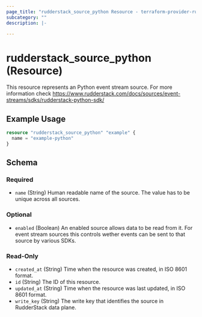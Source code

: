 ```yaml
---
page_title: "rudderstack_source_python Resource - terraform-provider-rudderstack"
subcategory: ""
description: |-

---
```


# rudderstack_source_python (Resource)

This resource represents an Python event stream source. For more information check
https://www.rudderstack.com/docs/sources/event-streams/sdks/rudderstack-python-sdk/

## Example Usage

```terraform
resource "rudderstack_source_python" "example" {
  name = "example-python"
}
```

<!-- schema generated by tfplugindocs -->
## Schema

### Required

- `name` (String) Human readable name of the source. The value has to be unique across all sources.

### Optional

- `enabled` (Boolean) An enabled source allows data to be read from it. For event stream sources this controls wether events can be sent to that source by various SDKs.

### Read-Only

- `created_at` (String) Time when the resource was created, in ISO 8601 format.
- `id` (String) The ID of this resource.
- `updated_at` (String) Time when the resource was last updated, in ISO 8601 format.
- `write_key` (String) The write key that identifies the source in RudderStack data plane.